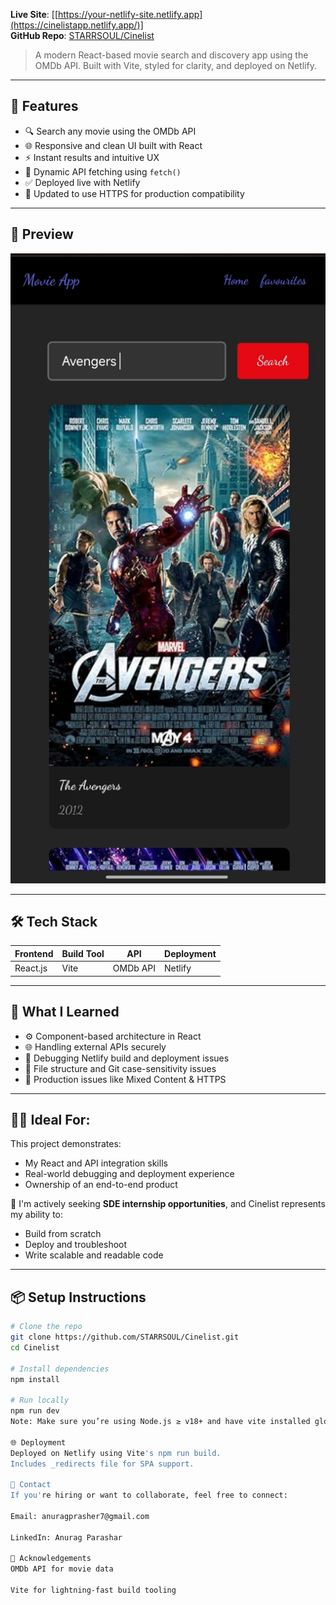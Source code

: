 
**Live Site**: [[https://your-netlify-site.netlify.app](https://cinelistapp.netlify.app/)]  
**GitHub Repo**: [STARRSOUL/Cinelist](https://github.com/STARRSOUL/Cinelist)

> A modern React-based movie search and discovery app using the OMDb API. Built with Vite, styled for clarity, and deployed on Netlify.

---

## 🚀 Features

- 🔍 Search any movie using the OMDb API
- 🌐 Responsive and clean UI built with React
- ⚡ Instant results and intuitive UX
- 🔁 Dynamic API fetching using `fetch()`
- ✅ Deployed live with Netlify
- 🔐 Updated to use HTTPS for production compatibility

---

## 📸 Preview

![Cinelist Screenshot](./Preview.png) 

---

## 🛠 Tech Stack

| Frontend | Build Tool | API      | Deployment |
|----------|------------|----------|------------|
| React.js | Vite       | OMDb API | Netlify    |

---

## 🧠 What I Learned

- ⚙️ Component-based architecture in React
- 🌐 Handling external APIs securely
- 🎯 Debugging Netlify build and deployment issues
- 📁 File structure and Git case-sensitivity issues
- 🚧 Production issues like Mixed Content & HTTPS

---

## 🧑‍💻 Ideal For:

This project demonstrates:
- My React and API integration skills
- Real-world debugging and deployment experience
- Ownership of an end-to-end product

💼 I'm actively seeking **SDE internship opportunities**, and Cinelist represents my ability to:
- Build from scratch
- Deploy and troubleshoot
- Write scalable and readable code

---

## 📦 Setup Instructions

```bash
# Clone the repo
git clone https://github.com/STARRSOUL/Cinelist.git
cd Cinelist

# Install dependencies
npm install

# Run locally
npm run dev
Note: Make sure you’re using Node.js ≥ v18+ and have vite installed globally or via script.

🌐 Deployment
Deployed on Netlify using Vite's npm run build.
Includes _redirects file for SPA support.

📩 Contact
If you're hiring or want to collaborate, feel free to connect:

Email: anuragprasher7@gmail.com

LinkedIn: Anurag Parashar

🙌 Acknowledgements
OMDb API for movie data

Vite for lightning-fast build tooling
